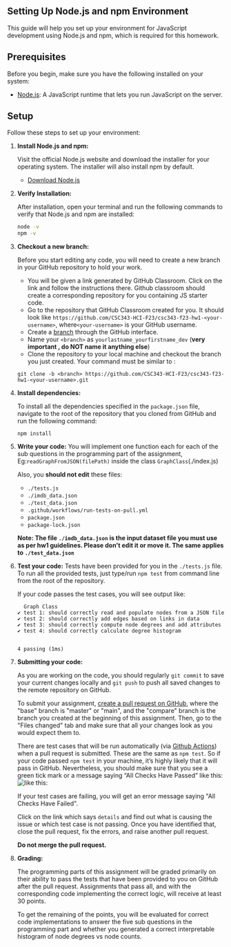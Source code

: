 ## Setting Up Node.js and npm Environment

This guide will help you set up your environment for JavaScript development using Node.js and npm, which is required for this homework.

## Prerequisites

Before you begin, make sure you have the following installed on your system:

- [Node.js](https://nodejs.org/en/): A JavaScript runtime that lets you run JavaScript on the server.

## Setup

Follow these steps to set up your environment:

1. **Install Node.js and npm:**

    Visit the official Node.js website and download the installer for your operating system. The installer will also install npm by default.

    - [Download Node.js](https://nodejs.org/en/download/)

2. **Verify Installation:**

   After installation, open your terminal and run the following commands to verify that Node.js and npm are installed:

   ```sh
   node -v
   npm -v

3. **Checkout a new branch:**

    Before you start editing any code, you will need to create a new branch in your GitHub repository to hold your work.

    - You will be given a link generated by GitHub Classroom. Click on the link and follow the instructions there. Github classroom should create a corresponding repository for you containing JS starter code.
    - Go to the repository that GitHub Classroom created for you. It should look like `https://github.com/CSC343-HCI-F23/csc343-f23-hw1-<your-username>`, where`<your-username>` is your GitHub username. 
    - Create a [branch](https://help.github.com/articles/creating-and-deleting-branches-within-your-repository/) through the GitHub interface.
    - Name your `<branch>` as `yourlastname_yourfirstname_dev` (**very important , do NOT name it anything else**)
    - Clone the repository to your local machine and checkout the branch you
     just created. Your command must be similar to :
     ```
     git clone -b <branch> https://github.com/CSC343-HCI-F23/csc343-f23-hw1-<your-username>.git
     ```

4. **Install dependencies:**

    To install all the dependencies specified in the `package.json` file, navigate to the root of the repository that you cloned from GitHub and run the following command:

    ```
    npm install
    ```

5. **Write your code:**
    You will implement one function each for each of the sub questions in the programming part of the assignment, Eg:`readGraphFromJSON(filePath)` inside the class `GraphClass`(./index.js)

    Also, you **should not edit** these files:
    - `./tests.js`
    - `./imdb_data.json`
    - `./test_data.json`
    - `.github/workflows/run-tests-on-pull.yml`
    - `package.json`
    - `package-lock.json`

    **Note: The file `./imdb_data.json` is the input dataset file you must use as per hw1 guidelines. Please don't edit it or move it. The same applies to `./test_data.json`**

6. **Test your code:**
    Tests have been provided for you in the `./tests.js` file.
    To run all the provided tests, just type/run  ``npm test`` from command line from the root of the repository.

    If your code passes the test cases, you will see output like:
    ```
      Graph Class
    ✔ test 1: should correctly read and populate nodes from a JSON file
    ✔ test 2: should correctly add edges based on links in data
    ✔ test 3: should correctly compute node degrees and add attributes
    ✔ test 4: should correctly calculate degree histogram


    4 passing (1ms)
    ```
7. **Submitting your code:**

    As you are working on the code, you should regularly `git commit` to save your current changes locally and `git push` to push all saved changes to the remote repository on GitHub.    

    To submit your assignment, [create a pull request on GitHub](https://help.github.com/articles/creating-a-pull-request/#creating-the-pull-request), where the "base" branch is "master" or "main", and the "compare" branch is the branch you
    created at the beginning of this assignment.
    Then, go to the "Files changed" tab and make sure that all your changes look as you would expect them to.

    There are test cases that will be run automatically (via [Github Actions](https://github.com/features/actions)) when a pull request is submitted. These are the same as `npm test`. 
    So if your code passed `npm test` in your machine, it’s highly likely that it will pass in GitHub. Nevertheless, you should make sure that you see a green tick mark or a message saying “All Checks Have Passed” like this:
    ![like this:](passed.png)

    If your test cases are failing, you will get an error message saying "All Checks Have Failed".

    Click on the link which says `details` and find out what is causing the issue or which test case is not passing. Once you have identified that, close the pull request, fix the errors, and raise another pull request.
    
    **Do not merge the pull request.**

8. **Grading:**

    The programming parts of this assignment will be graded primarily on their ability to pass the tests that have been provided to you on GitHub after the pull request. Assignments that pass all, and with the corresponding code implementing the correct logic, will receive at least 30 points.

    To get the remaining of the points, you will be evaluated for correct code implementations to answer the five sub questions in the programming part and whether you generated a correct interpretable histogram of node degrees vs node counts.